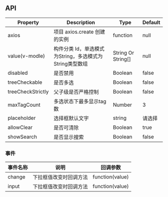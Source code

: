 ## API

| Property       | Description                  | Type          | Default |
| -------------- | ---------------------------- | ------------- | ------- |
| axios          | 项目 axios.create 创建的实例 | function      | null    |
| value(v-modle) | 构件分类 Id，单选模式为String，多选模式为String类型数组 | String Or String[] | null    |
| disabled       | 是否禁用                     | Boolean       | false   |
| treeCheckable     | 是否多选               | Boolean        | false   |
| treeCheckStrictly  | 父子级是否严格控制              | Boolean        | false   |
| maxTagCount     | 多选状态下最多显示tag数             | Number        | 3   |
| placeholder    | 选择框默认文字               | string        |请选择
| allowClear    | 是否可清除               | Boolean        |true
| showSearch    | 是否显示搜索              | Boolean        |false

### 事件

| 事件名称 | 说明     | 回调参数        |
| -------- | -------- | --------------- |
| change   | 下拉框值改变时回调方法 | function(value) |
| input    | 下拉框值改变时回调方法 | function(value) |

